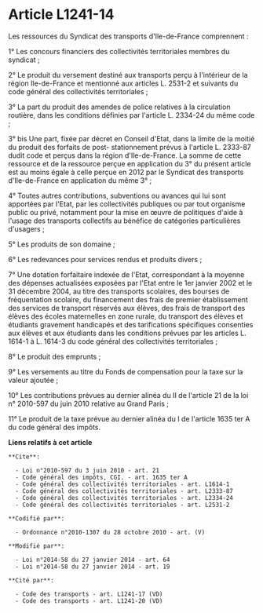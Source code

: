 # Article L1241-14

Les ressources du Syndicat des transports d'Ile-de-France comprennent : 

1° Les concours financiers des collectivités territoriales membres du syndicat ; 

2° Le produit du versement destiné aux transports perçu à l'intérieur de la région Ile-de-France et mentionné aux articles L.
2531-2 et suivants du code général des collectivités territoriales ; 

3° La part du produit des amendes de police relatives à la circulation routière, dans les conditions définies par l'article
L. 2334-24 du même code ; 

3° bis Une part, fixée par décret en Conseil d'Etat, dans la limite de la moitié du produit des forfaits de post-
stationnement prévus à l'article L. 2333-87 dudit code et perçus dans la région d'Ile-de-France. La somme de cette ressource
et de la ressource perçue en application du 3° du présent article est au moins égale à celle perçue en 2012 par le Syndicat
des transports d'Ile-de-France en application du même 3° ; 

4° Toutes autres contributions, subventions ou avances qui lui sont apportées par l'Etat, par les collectivités publiques ou
par tout organisme public ou privé, notamment pour la mise en œuvre de politiques d'aide à l'usage des transports collectifs
au bénéfice de catégories particulières d'usagers ; 

5° Les produits de son domaine ; 

6° Les redevances pour services rendus et produits divers ; 

7° Une dotation forfaitaire indexée de l'Etat, correspondant à la moyenne des dépenses actualisées exposées par l'Etat entre
le 1er janvier 2002 et le 31 décembre 2004, au titre des transports scolaires, des bourses de fréquentation scolaire, du
financement des frais de premier établissement des services de transport réservés aux élèves, des frais de transport des
élèves des écoles maternelles en zone rurale, du transport des élèves et étudiants gravement handicapés et des tarifications
spécifiques consenties aux élèves et aux étudiants dans les conditions prévues par les articles L. 1614-1 à L. 1614-3 du code
général des collectivités territoriales ; 

8° Le produit des emprunts ; 

9° Les versements au titre du Fonds de compensation pour la taxe sur la valeur ajoutée ; 

10° Les contributions prévues au dernier alinéa du II de l'article 21 de la loi n° 2010-597 du juin 2010 relative au Grand
Paris ; 

11° Le produit de la taxe prévue au dernier alinéa du I de l'article 1635 ter A du code général des impôts.

**Liens relatifs à cet article**

	**Cite**:

	  - Loi n°2010-597 du 3 juin 2010 - art. 21
	  - Code général des impôts, CGI. - art. 1635 ter A
	  - Code général des collectivités territoriales - art. L1614-1
	  - Code général des collectivités territoriales - art. L2333-87
	  - Code général des collectivités territoriales - art. L2334-24
	  - Code général des collectivités territoriales - art. L2531-2

	**Codifié par**:

	  - Ordonnance n°2010-1307 du 28 octobre 2010 - art. (V)

	**Modifié par**:

	  - Loi n°2014-58 du 27 janvier 2014 - art. 64
	  - Loi n°2014-58 du 27 janvier 2014 - art. 19

	**Cité par**:

	  - Code des transports - art. L1241-17 (VD)
	  - Code des transports - art. L1241-20 (VD)
